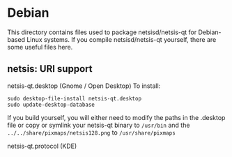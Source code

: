 
Debian
====================
This directory contains files used to package netsisd/netsis-qt
for Debian-based Linux systems. If you compile netsisd/netsis-qt yourself, there are some useful files here.

## netsis: URI support ##


netsis-qt.desktop  (Gnome / Open Desktop)
To install:

	sudo desktop-file-install netsis-qt.desktop
	sudo update-desktop-database

If you build yourself, you will either need to modify the paths in
the .desktop file or copy or symlink your netsis-qt binary to `/usr/bin`
and the `../../share/pixmaps/netsis128.png` to `/usr/share/pixmaps`

netsis-qt.protocol (KDE)

